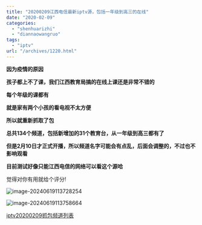 ```yaml
---
title: "20200209江西电信最新iptv源，包括一年级到高三的在线"
date: "2020-02-09"
categories: 
  - "shenhuarizhi"
  - "diannaowangruo"
tags: 
  - "iptv"
url: "/archives/1220.html"
---
```


**因为疫情的原因**

**孩子都上不了课，我们江西教育局搞的在线上课还是非常不错的**

**每个年级的课都有**

**就是家有两个小孩的看电视不太方便**

**所以就重新抓取了包**

**总共134个频道，包括新增加的31个教育台，从一年级到高三都有了**

**但是2月10日才正式开播，所以频道名字可能会有点乱，后面会调整的，不过也不影响观看**

**目前测试好像只能江西电信的网络可以看这个源哈**

觉得对你有用就给个评分!

![image-20240619113728254](https://img-cloud.zhoujie218.top/2024/06/19/667252b1e02b4.png)

![image-20240619113758664](https://img-cloud.zhoujie218.top/2024/06/19/667252b0121b2.png)

[iptv20200209抓包频道列表](http://img-cloud.zhoujie218.top/wp-content/uploads/2020/02/iptv20200209抓包频道列表.txt)

